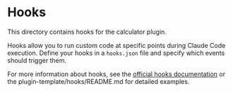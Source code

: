 # Hooks

This directory contains hooks for the calculator plugin.

Hooks allow you to run custom code at specific points during Claude Code execution. Define your hooks in a `hooks.json` file and specify which events should trigger them.

For more information about hooks, see the [official hooks documentation](https://docs.claude.com/en/docs/claude-code/hooks) or the plugin-template/hooks/README.md for detailed examples.
